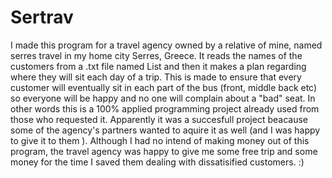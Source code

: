# Sertrav

I made this program for a travel agency owned by a relative of mine, named serres travel in my home city Serres, Greece.
It reads the names of the customers from a .txt file named List and then it makes a plan regarding
where they will sit each day of a trip. This is made to ensure that every customer will eventually sit 
in each part of the bus (front, middle back etc) so everyone will be happy and no one will complain about
a "bad" seat. 
In other words this is a 100% applied programming project already used from those who requested it.
Apparently it was a succesfull project beacause some of the agency's partners wanted to aquire it 
as well (and I was happy to give it to them ).
Although I had no intend of making money out of this program, the travel agency was happy to give me some free
trip and some money for the time I saved them dealing with dissatisified customers. :)
